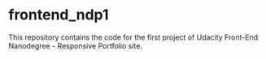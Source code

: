 # frontend_ndp1

This repository contains the code for the first project of Udacity Front-End Nanodegree - Responsive Portfolio site.